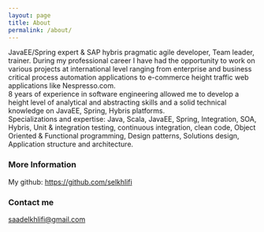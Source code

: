 ```yaml
---
layout: page
title: About
permalink: /about/
---
```


JavaEE/Spring expert &amp; SAP hybris pragmatic agile developer, Team leader, trainer.
During my professional career I have had the opportunity to work on various
projects at international level ranging from enterprise and business critical process
automation applications to e-commerce height traffic web applications like
Nespresso.com.<br/>
8 years of experience in software engineering allowed me to develop a height level
of analytical and abstracting skills and a solid technical knowledge on JavaEE, Spring,
Hybris platforms.<br/>
Specializations and expertise: Java, Scala, JavaEE, Spring, Integration, SOA, Hybris,
Unit &amp; integration testing, continuous integration, clean code, Object Oriented &amp;
Functional programming, Design patterns, Solutions design, Application structure and
architecture.

### More Information

My github: https://github.com/selkhlifi

### Contact me

[saadelkhlifi@gmail.com](mailto:saadelkhlifi@gmail.com)